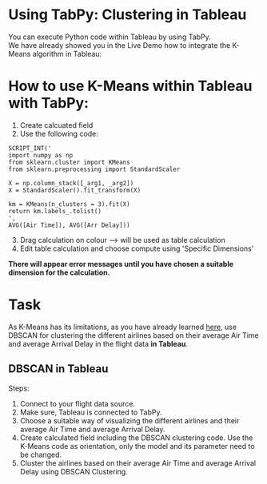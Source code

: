# Using TabPy: Clustering in Tableau

You can execute Python code within Tableau by using TabPy.  
We have already showed you in the Live Demo how to integrate the K-Means algorithm in Tableau:

# How to use K-Means within Tableau with TabPy:
1. Create calcuated field
2. Use the following code:
```
SCRIPT_INT('
import numpy as np
from sklearn.cluster import KMeans
from sklearn.preprocessing import StandardScaler

X = np.column_stack([_arg1, _arg2])
X = StandardScaler().fit_transform(X)

km = KMeans(n_clusters = 3).fit(X)
return km.labels_.tolist()
',
AVG([Air Time]), AVG([Arr Delay]))
```
3. Drag calculation on colour --> will be used as table calculation
4. Edit table calculation and choose compute using 'Specific Dimensions'

**There will appear error messages until you have chosen a suitable dimension for the calculation.**


# Task
As K-Means has its limitations, as you have already learned [here](3_Limits_kmeans.ipynb), use DBSCAN for clustering the different airlines based on their average Air Time and average Arrival Delay in the flight data **in Tableau**.  

## DBSCAN in Tableau
Steps:
1. Connect to your flight data source.
2. Make sure, Tableau is connected to TabPy.
3. Choose a suitable way of visualizing the different airlines and their average Air Time and average Arrival Delay.
3. Create calculated field including the DBSCAN clustering code.
Use the K-Means code as orientation, only the model and its parameter need to be changed.
3. Cluster the airlines based on their average Air Time and average Arrival Delay using DBSCAN Clustering.

